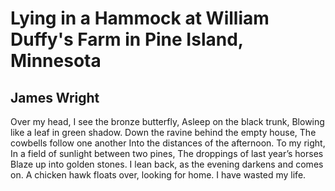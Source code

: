 # Lying in a Hammock at William Duffy's Farm in Pine Island, Minnesota
## James Wright
Over my head, I see the bronze butterfly,
Asleep on the black trunk,
Blowing like a leaf in green shadow.
Down the ravine behind the empty house,
The cowbells follow one another
Into the distances of the afternoon.
To my right,
In a field of sunlight between two pines,
The droppings of last year’s horses
Blaze up into golden stones.
I lean back, as the evening darkens and comes on.
A chicken hawk floats over, looking for home.
I have wasted my life.